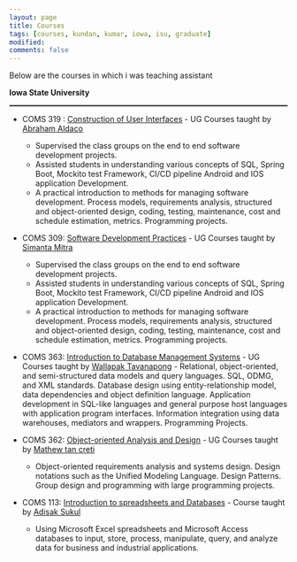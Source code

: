 ```yaml
---
layout: page
title: Courses
tags: [courses, kundan, kumar, iowa, isu, graduate]
modified:
comments: false
---
```


Below are the courses in which i was teaching assistant

**Iowa State University**
<!-- [Courses at Iowa State University](https://cs.iastate.edu/) -->
<hr style="border:1px solid gray">
<!-- <div align="center">
  <b>**Computer Science**</b>
</div> -->

* COMS 319 : [Construction of User Interfaces](https://catalog.iastate.edu/azcourses/com_s/) - UG Courses taught by [Abraham Aldaco](https://www.cs.iastate.edu/people/abraham-aldaco)
    - Supervised the class groups on the end to end software development projects.
    - Assisted students in understanding various concepts of SQL, Spring Boot, Mockito test Framework, CI/CD pipeline
 Android and IOS application Development.
    - A practical introduction to methods for managing software development. Process models, requirements analysis, structured and object-oriented design, coding, testing, maintenance, cost and schedule estimation, metrics. Programming projects.


* COMS 309: [Software Development Practices](https://catalog.iastate.edu/azcourses/com_s/) - UG Courses taught by [Simanta Mitra](https://www.cs.iastate.edu/people/simanta-mitra)
    - Supervised the class groups on the end to end software development projects.
    - Assisted students in understanding various concepts of SQL, Spring Boot, Mockito test Framework, CI/CD pipeline
     Android and IOS application Development.
    - A practical introduction to methods for managing software development. Process models, requirements analysis, structured and object-oriented design, coding, testing, maintenance, cost and schedule estimation, metrics. Programming projects.

* COMS 363: [Introduction to Database Management Systems](https://catalog.iastate.edu/azcourses/com_s/) - UG Courses taught by [Wallapak Tavanapong](https://www.cs.iastate.edu/tavanapo)
        - Relational, object-oriented, and semi-structured data models and query languages. SQL, ODMG, and XML standards. Database design using entity-relationship model, data dependencies and object definition language. Application development in SQL-like languages and general purpose host languages with application program interfaces. Information integration using data warehouses, mediators and wrappers. Programming Projects.

* COMS 362: [Object-oriented Analysis and Design](https://catalog.iastate.edu/azcourses/com_s/) - UG Courses taught by [Mathew tan creti](https://www.cs.iastate.edu/people/matthew-tan-creti)
    - Object-oriented requirements analysis and systems design. Design notations such as the Unified Modeling Language. Design Patterns. Group design and programming with large programming projects.



* COMS 113: [Introduction to spreadsheets and Databases](https://catalog.iastate.edu/azcourses/com_s/) - Course taught by [Adisak Sukul](https://www.cs.iastate.edu/adisak)
    - Using Microsoft Excel spreadsheets and Microsoft Access databases to input, store, process, manipulate, query, and analyze data for business and industrial applications.



<!-- <hr style="border:1px solid gray">
<div align="center">
<b>**Statistics**</b>
</div>
* STAT 571: [Introduction to Experimental Design](https://stat585-at-isu.github.io/) -  taught by [Heike Hofmann](https://www.stat.iastate.edu/people/heike-hofmann)
    - Independently supervised the class of 30 students and graded projects, term exams and quizzes.
    - Assisted students in understanding various concepts of SQL, XML and E-R model
* STAT 587: [Statistical methods for Research Workers](https://catalog.iastate.edu/azcourses/stat/) -  taught by [Chong Wang](https://www.stat.iastate.edu/people/chong-wang)
    - Independently supervised the class of 30 students and graded projects, term exams and quizzes.
    - Assisted students in understanding various concepts of SQL, XML and E-R model
* STAT 430/583: [Empirical Methods for the Computational Sciences](https://catalog.iastate.edu/azcourses/stat/) -  taught by [Kris De Brabanter](https://www.stat.iastate.edu/people/kris-de-brabanter)
    - Independently supervised the class of 30 students and graded projects, term exams and quizzes.

<hr style="border:1px solid gray">
**Iowa State University (2020)** [Teaching assistant at Iowa State University](https://cs.iastate.edu/) -->
